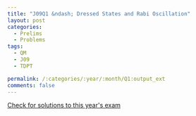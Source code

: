 ```yaml
---
title: "J09Q1 &ndash; Dressed States and Rabi Oscillation"
layout: post
categories:
  - Prelims
  - Problems
tags:
  - QM
  - J09
  - TDPT

permalink: /:categories/:year/:month/Q1:output_ext
comments: false
---
```

<object data="2009J1Q.pdf" type="application/pdf" width="100%" height="500"></object>
<div class="message"><a href='https://princetonprelim.com/prelim/22/'>Check for solutions to this year's exam</a></div>